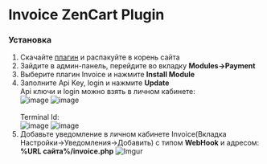 # Invoice ZenCart Plugin

<h3>Установка</h3>

1. Скачайте [плагин](https://github.com/Invoice-LLC/Invoice.Module.ZenCart/archive/master.zip) и распакуйте в корень сайта
2. Зайдите в админ-панель, перейдите во вкладку **Modules->Payment**
3. Выберите плагин Invoice и нажмите **Install Module**
4. Заполните Api Key, login и нажмите **Update**
<br>Api ключи и login можно взять в личном кабинете:<br>
![image](https://user-images.githubusercontent.com/91345275/196218699-a8f8c00e-7f28-451e-9750-cfa1f43f15d8.png)
![image](https://user-images.githubusercontent.com/91345275/196218722-9c6bb0ae-6e65-4bc4-89b2-d7cb22866865.png)<br>
<br>Terminal Id:<br>
![image](https://user-images.githubusercontent.com/91345275/196218998-b17ea8f1-3a59-434b-a854-4e8cd3392824.png)
![image](https://user-images.githubusercontent.com/91345275/196219014-45793474-6dfa-41e3-945d-fc669c916aca.png)<br>
5. Добавьте уведомление в личном кабинете Invoice(Вкладка Настройки->Уведомления->Добавить)
      с типом **WebHook** и адресом: **%URL сайта%/invoice.php**
   ![Imgur](https://imgur.com/LZEozhf.png)
